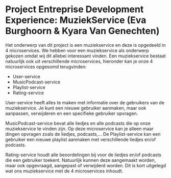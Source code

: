 # Project Entreprise Development Experience: MuziekService (Eva Burghoorn & Kyara Van Genechten)
Het onderwerp van dit project is een muziekservice en deze is opgedeeld in 4 microservices. We hebben voor een muziekservice als onderwerp gekozen omdat wij dit allebei interessant vinden. Een muziekservice bestaat natuurlijk ook uit verschillende microservices, hieronder kan je onze 4 microservices opgesomd terugvinden: 

-	User-service 
-	MusicPodcast-service
-	Playlist-service
-	Rating-service
  
User-service heeft alles te maken met informatie over de gebruikers van de muziekservice. Je kunt een nieuwe gebruiker aanmaken, maar ook aanpassen, verwijderen en een specifieke gebruiker opvragen. 

MusicPodcast-service bevat alle liedjes en alle podcasts die op onze muziekservice te vinden zijn. Op deze microservice kan je alleen maar dingen opvragen zoals de liedjes, podcasts,...
De Playlist-service kan een gebruiker een nieuwe playlist aanmaken met verschillende liedjes en/of podcasts. 

Rating-service houdt alle beoordelingen bij voor de liedjes en/of podcasts die een gebruiker toekent. Natuurlijk kunnen deze aangemaakt worden, maar ook opgevraagd, aangepast of verwijderd worden.
Dit is kort uitgelegd wat ons muziekservice met de 4 microservices inhoudt.

